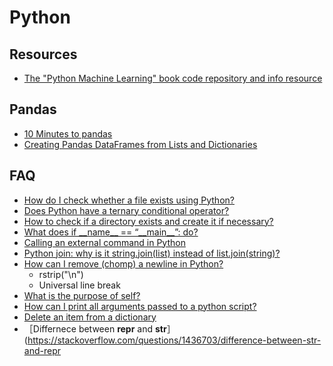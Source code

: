 # Python

## Resources

* [The "Python Machine Learning" book code repository and info resource](https://github.com/rasbt/python-machine-learning-book)

## Pandas

* [10 Minutes to pandas](https://pandas.pydata.org/pandas-docs/stable/10min.html)
* [Creating Pandas DataFrames from Lists and Dictionaries](http://pbpython.com/pandas-list-dict.html)

## FAQ

* [How do I check whether a file exists using Python?](http://stackoverflow.com/questions/82831/how-do-i-check-whether-a-file-exists-using-python)
* [Does Python have a ternary conditional operator?](http://stackoverflow.com/questions/394809/does-python-have-a-ternary-conditional-operator)
* [How to check if a directory exists and create it if necessary?](http://stackoverflow.com/questions/273192/how-to-check-if-a-directory-exists-and-create-it-if-necessary)
* [What does if \_\_name\_\_ == “\_\_main\_\_”: do?](http://stackoverflow.com/questions/419163/what-does-if-name-main-do)
* [Calling an external command in Python](http://stackoverflow.com/questions/89228/calling-an-external-command-in-python)
* [Python join: why is it string.join\(list\) instead of list.join\(string\)?](http://stackoverflow.com/questions/493819/python-join-why-is-it-string-joinlist-instead-of-list-joinstring)
* [How can I remove \(chomp\) a newline in Python?](http://stackoverflow.com/questions/275018/how-can-i-remove-chomp-a-newline-in-python)
  * rstrip\("\n"\)
  * Universal line break
* [What is the purpose of self?](http://stackoverflow.com/questions/2709821/what-is-the-purpose-of-self)
* [How can I print all arguments passed to a python script?](https://stackoverflow.com/questions/8542725/how-can-i-print-all-arguments-passed-to-a-python-script)
* [Delete an item from a dictionary](http://stackoverflow.com/questions/5844672/delete-an-item-from-a-dictionary)
* ［Differnece between __repr__ and __str__］(https://stackoverflow.com/questions/1436703/difference-between-str-and-repr
